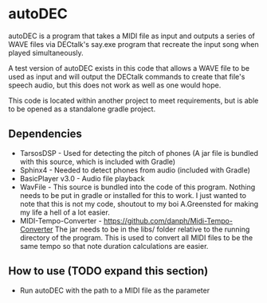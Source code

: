 # autoDEC

autoDEC is a program that takes a MIDI file as input and outputs a series of WAVE files via
DECtalk's say.exe program that recreate the input song when played simultaneously.

A test version of autoDEC exists in this code that allows a WAVE file to be used as input and will
output the DECtalk commands to create that file's speech audio, but this does not work as well as
one would hope.

This code is located within another project to meet requirements, but is able to be opened as a 
standalone gradle project.

## Dependencies
* TarsosDSP - Used for detecting the pitch of phones (A jar file is bundled with this source, 
which is included with Gradle)
* Sphinx4 - Needed to detect phones from audio (included with Gradle)
* BasicPlayer v3.0 - Audio file playback
* WavFile - This source is bundled into the code of this program. Nothing needs to be put in gradle
or installed for this to work. I just wanted to note that this is not my code, shoutout to my boi 
A.Greensted for making my life a hell of a lot easier.
* MIDI-Tempo-Converter - https://github.com/danph/Midi-Tempo-Converter The jar needs to be in the
libs/ folder relative to the running directory of the program. This is used to convert all MIDI 
files to be the same tempo so that note duration calculations are easier.

## How to use (TODO expand this section)
* Run autoDEC with the path to a MIDI file as the parameter